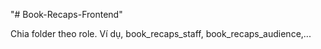 "# Book-Recaps-Frontend" 

Chia folder theo role.
Ví dụ, book_recaps_staff, book_recaps_audience,...
